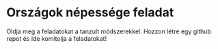 # Országok népessége feladat
Oldja meg a feladatokat a tanzult módszerekkel.
Hozzon létre egy github  repot és ide komitolja a feladatokat!
